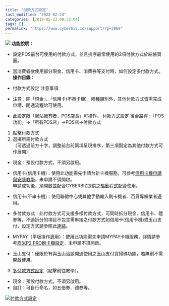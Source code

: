 ```yaml
---
title: "付款方式設定"
last_modified: "2022-02-24"
categories: [2019-05-23 08:32:04]
tags: []
permalink: "https://www.cyberbiz.io/support/?p=3060"
---
```


![](https://www.cyberbiz.io/support/wp-content/uploads/2021/08/企業版.png)
**功能說明：**  

* 設定POS前台可使用的付款方式，並且排序最常使用的2項付款方式於結帳頁面。
* 當消費者欲使用部分現金、信用卡、消費券等支付時，如何設定多付款方式。
**操作目錄：**

* 付款方式設定
注意事項:  

* 注意：除「現金」、「信用卡(不串卡機)」兩種類別外，其他付款方式皆需完成申請、開通流程始可使用。
* 此設定限「網站擁有者、POS店長」可操作。
付款方式設定 後台路徑 :「POS功能」→「所有POS店」→POS店→付款方式  


1. 點擊付款方式
2. 選擇所需付款方式  
（可透過前方十字，調整前台前兩項呈現排序，第三項固定為其他付款方式可作展開）

* 現金：預設付款方式，不須另啟用。
* 信用卡(信用卡機)：使用此功能需先申請台新卡機服務，可參考[信用卡機申請與安裝教學](https://www.cyberbiz.io/support/?p=4518)，未申請不須開啟。  
申請成功後，須開啟並配合CYBERBIZ提供之[驅動程式](https://www.cyberbiz.io/support/?p=9556)配合使用。

* 信用卡(不串卡機)：使用聯徵中心或其他手動輸入刷卡機者、百貨專櫃業者適用。
* 多付款方式：此付款方式可支援多樣付款方式，可同時拆分現金、信用卡、禮券等，不過拆分的項目不包含需串接之付款方式如信用卡(信用卡機)或玉山支付，設定方式請參照此[連結](https://www.cyberbiz.io/support/?p=3268)。
* MYPAY（平板操作適用）：使用此功能需先申請MYPAY卡機服務，詳情請參考[商米P2 PRO刷卡機設定](https://www.cyberbiz.io/support/?p=21480)，未申請不須開啟。
* 玉山支付：僅限於有與玉山洽談開通使用之玉山支付寶掃碼功能，若無則不需開啟使用。
3. [多付款方式設定](https://www.cyberbiz.io/support/?p=3268)（點擊前往教學）。  

* 現金：預設付款方式，不須另啟用。
* 自訂：可自行命名，如五倍券、禮券等。

[![付款方式設定](https://www.cyberbiz.io/support/wp-content/uploads/付款方式設定1.png)](https://www.cyberbiz.io/support/wp-content/uploads/付款方式設定1.png)  

